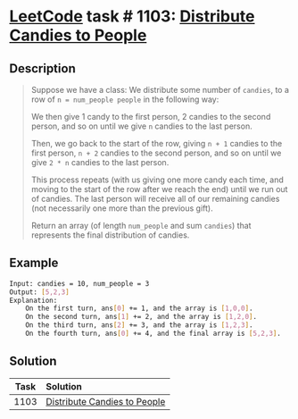 # [LeetCode][leetcode] task # 1103: [Distribute Candies to People][task]

Description
-----------

> Suppose we have a class:
> We distribute some number of `candies`, to a row of `n = num_people people`
> in the following way:
> 
> We then give 1 candy to the first person, 2 candies to the second person,
> and so on until we give `n` candies to the last person.
> 
> Then, we go back to the start of the row, giving `n + 1` candies to the first person,
> `n + 2` candies to the second person, and so on until we give `2 * n` candies to the last person.
> 
> This process repeats (with us giving one more candy each time, and moving
> to the start of the row after we reach the end) until we run out of candies.
> The last person will receive all of our remaining candies
> (not necessarily one more than the previous gift).
> 
> Return an array (of length `num_people` and sum `candies`)
> that represents the final distribution of candies.

Example
-------

```sh
Input: candies = 10, num_people = 3
Output: [5,2,3]
Explanation:
    On the first turn, ans[0] += 1, and the array is [1,0,0].
    On the second turn, ans[1] += 2, and the array is [1,2,0].
    On the third turn, ans[2] += 3, and the array is [1,2,3].
    On the fourth turn, ans[0] += 4, and the final array is [5,2,3].
```

Solution
--------

| Task | Solution                                 |
|:----:|:-----------------------------------------|
| 1103 | [Distribute Candies to People][solution] |


[leetcode]: <http://leetcode.com/>
[task]: <https://leetcode.com/problems/distribute-candies-to-people/>
[solution]: <https://github.com/wellaxis/praxis-leetcode/blob/main/src/main/java/com/witalis/praxis/leetcode/task/h12/p1103/option/Practice.java>
